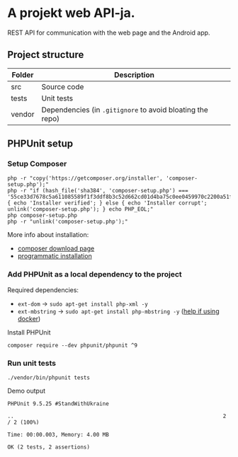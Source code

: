 # A projekt web API-ja.
REST API for communication with the web page and the Android app.

## Project structure

| Folder | Description |
| - | - |
| src | Source code |
| tests | Unit tests |
| vendor | Dependencies (in `.gitignore` to avoid bloating the repo) |

## PHPUnit setup

### Setup Composer
```
php -r "copy('https://getcomposer.org/installer', 'composer-setup.php');"
php -r "if (hash_file('sha384', 'composer-setup.php') === '55ce33d7678c5a611085589f1f3ddf8b3c52d662cd01d4ba75c0ee0459970c2200a51f492d557530c71c15d8dba01eae') { echo 'Installer verified'; } else { echo 'Installer corrupt'; unlink('composer-setup.php'); } echo PHP_EOL;"
php composer-setup.php
php -r "unlink('composer-setup.php');"
```
More info about installation:
- [composer download page](https://getcomposer.org/download/)
- [programmatic installation](https://getcomposer.org/doc/faqs/how-to-install-composer-programmatically.md)

### Add PHPUnit as a local dependency to the project
Required dependencies:
- `ext-dom` &rarr; `sudo apt-get install php-xml -y`
- `ext-mbstring` &rarr; `sudo apt-get install php-mbstring -y` ([help if using docker](https://stackoverflow.com/a/49087941/12382368))

Install PHPUnit
```
composer require --dev phpunit/phpunit ^9
```

### Run unit tests
```
./vendor/bin/phpunit tests
```

Demo output
```
PHPUnit 9.5.25 #StandWithUkraine

..                                                                  2 / 2 (100%)

Time: 00:00.003, Memory: 4.00 MB

OK (2 tests, 2 assertions)
```
